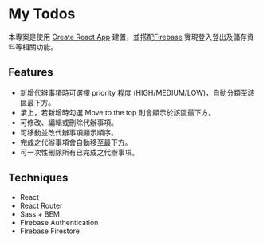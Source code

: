 # My Todos

本專案是使用 [Create React App](https://github.com/facebook/create-react-app) 建置，並搭配[Firebase](https://firebase.google.com/) 實現登入登出及儲存資料等相關功能。

## Features

- 新增代辦事項時可選擇 priority 程度 (HIGH/MEDIUM/LOW)，自動分類至該區最下方。
- 承上，若新增時勾選 Move to the top 則會顯示於該區最下方。
- 可修改、編輯或刪除代辦事項。
- 可移動並改代辦事項顯示順序。
- 完成之代辦事項會自動移至最下方。
- 可一次性刪除所有已完成之代辦事項。

## Techniques

- React
- React Router
- Sass + BEM
- Firebase Authentication
- Firebase Firestore
